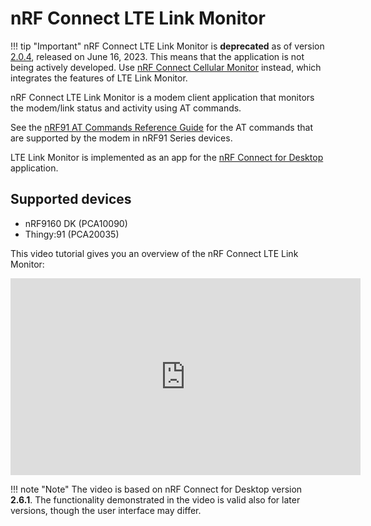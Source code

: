 # nRF Connect LTE Link Monitor

!!! tip "Important"
     nRF Connect LTE Link Monitor is **deprecated** as of version [2.0.4](https://github.com/NordicSemiconductor/pc-nrfconnect-linkmonitor/blob/main/Changelog.md), released on June 16, 2023. This means that the application is not being actively developed. Use [nRF Connect Cellular Monitor](https://docs.nordicsemi.com/bundle/nrf-connect-cellularmonitor/page/index.html) instead, which integrates the features of LTE Link Monitor.

nRF Connect LTE Link Monitor is a modem client application that monitors the modem/link status and activity using AT commands.

See the [nRF91 AT Commands Reference Guide](https://docs.nordicsemi.com/bundle/ref_at_commands/page/REF/at_commands/general/general.html) for the AT commands that are supported by the modem in nRF91 Series devices.

LTE Link Monitor is implemented as an app for the [nRF Connect for Desktop](https://www.nordicsemi.com/Software-and-Tools/Development-Tools/nRF-Connect-for-desktop) application.

## Supported devices

- nRF9160 DK (PCA10090)
- Thingy:91 (PCA20035)

This video tutorial gives you an overview of the nRF Connect LTE Link Monitor:

<iframe width="560" height="315" src="https://www.youtube.com/embed/m5V4Vo_Xemk?si=cU-USp6BzkQuv-as" title="YouTube video player" frameborder="0" allow="accelerometer; autoplay; clipboard-write; encrypted-media; gyroscope; picture-in-picture; web-share" allowfullscreen></iframe>

!!! note "Note"
      The video is based on nRF Connect for Desktop version **2.6.1**. The functionality demonstrated in the video is valid also for later versions, though the user interface may differ.